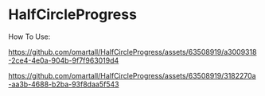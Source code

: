 # HalfCircleProgress

How To Use: 

https://github.com/omartall/HalfCircleProgress/assets/63508919/a3009318-2ce4-4e0a-904b-9f7f963019d4

https://github.com/omartall/HalfCircleProgress/assets/63508919/3182270a-aa3b-4688-b2ba-93f8daa5f543
